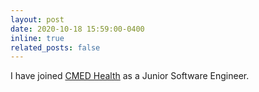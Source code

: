 ```yaml
---
layout: post
date: 2020-10-18 15:59:00-0400
inline: true
related_posts: false
---
```


I have joined <a href="https://cmed.com.bd/">CMED Health</a> as a Junior Software Engineer. 